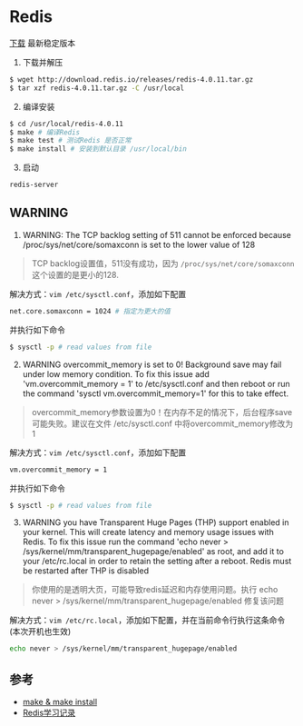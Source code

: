 # Redis

[下载](http://redis.io/download) 最新稳定版本

1. 下载并解压
```bash
$ wget http://download.redis.io/releases/redis-4.0.11.tar.gz
$ tar xzf redis-4.0.11.tar.gz -C /usr/local
```

2. 编译安装

```bash
$ cd /usr/local/redis-4.0.11
$ make # 编译Redis
$ make test # 测试Redis 是否正常
$ make install # 安装到默认目录 /usr/local/bin
```

3. 启动

```bash
redis-server
```

## WARNING

1. WARNING: The TCP backlog setting of 511 cannot be enforced because /proc/sys/net/core/somaxconn is set to the lower value of 128

> TCP  backlog设置值，511没有成功，因为 `/proc/sys/net/core/somaxconn` 这个设置的是更小的128.

解决方式：`vim /etc/sysctl.conf`，添加如下配置

```bash
net.core.somaxconn = 1024 # 指定为更大的值
```

并执行如下命令

```bash
$ sysctl -p # read values from file
```

2. WARNING overcommit_memory is set to 0! Background save may fail under low memory condition. To fix this issue add 'vm.overcommit_memory = 1' to /etc/sysctl.conf and then reboot or run the command 'sysctl vm.overcommit_memory=1' for this to take effect.

> overcommit_memory参数设置为0！在内存不足的情况下，后台程序save可能失败。建议在文件 /etc/sysctl.conf 中将overcommit_memory修改为1

解决方式：`vim /etc/sysctl.conf`，添加如下配置

```bash
vm.overcommit_memory = 1
```

并执行如下命令

```bash
$ sysctl -p # read values from file
```

3. WARNING you have Transparent Huge Pages (THP) support enabled in your kernel. This will create latency and memory usage issues with Redis. To fix this issue run the command 'echo never > /sys/kernel/mm/transparent_hugepage/enabled' as root, and add it to your /etc/rc.local in order to retain the setting after a reboot. Redis must be restarted after THP is disabled

> 你使用的是透明大页，可能导致redis延迟和内存使用问题。执行 echo never > /sys/kernel/mm/transparent_hugepage/enabled 修复该问题

解决方式：`vim /etc/rc.local`，添加如下配置，并在当前命令行执行这条命令(本次开机也生效)

```bash
echo never > /sys/kernel/mm/transparent_hugepage/enabled
```

## 参考

- [make & make install](https://zhidao.baidu.com/question/1609799056285524187.html)
- [Redis学习记录](https://www.jianshu.com/p/da69edda2a43)


